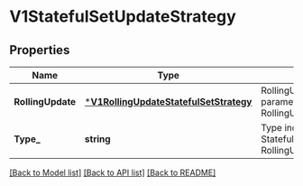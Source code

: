# V1StatefulSetUpdateStrategy

## Properties
Name | Type | Description | Notes
------------ | ------------- | ------------- | -------------
**RollingUpdate** | [***V1RollingUpdateStatefulSetStrategy**](v1.RollingUpdateStatefulSetStrategy.md) | RollingUpdate is used to communicate parameters when Type is RollingUpdateStatefulSetStrategyType. | [optional] [default to null]
**Type_** | **string** | Type indicates the type of the StatefulSetUpdateStrategy. Default is RollingUpdate. | [optional] [default to null]

[[Back to Model list]](../README.md#documentation-for-models) [[Back to API list]](../README.md#documentation-for-api-endpoints) [[Back to README]](../README.md)


